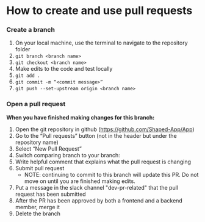 # How to create and use pull requests

### Create a branch
1. On your local machine, use the terminal to navigate to the repository folder
1. `git branch <branch name>`
1. `git checkout <branch name>`
1. Make edits to the code and test locally
1. `git add .`
1. `git commit -m “<commit message>”`
1. `git push --set-upstream origin <branch name>`

### Open a pull request
**When you have finished making changes for this branch:**
1. Open the git repository in github (https://github.com/Shaped-App/App)
1. Go to the “Pull requests” button (not in the header but under the repository name)
1. Select “New Pull Request”
1. Switch comparing branch to your branch:
1. Write helpful comment that explains what the pull request is changing
1. Submit pull request
   - NOTE: continuing to commit to this branch will update this PR. Do not move on until you are finished making edits.
1. Put a message in the slack channel "dev-pr-related" that the pull request has been submitted
1. After the PR has been approved by both a frontend and a backend member, merge it
1. Delete the branch
